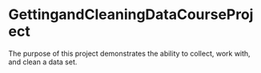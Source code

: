 # GettingandCleaningDataCourseProject
The purpose of this project demonstrates the ability to collect, work with, and clean a data set.
